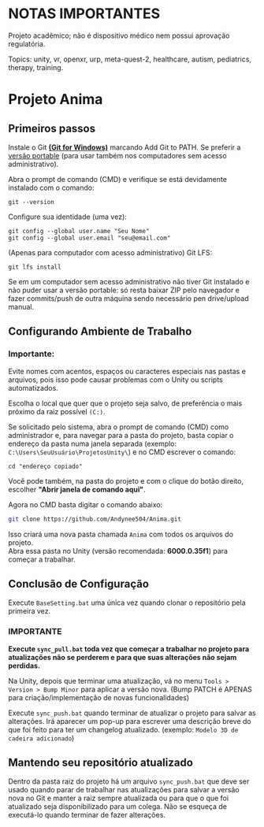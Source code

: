 # NOTAS IMPORTANTES

Projeto acadêmico; não é dispositivo médico nem possui aprovação regulatória.

Topics: unity, vr, openxr, urp, meta-quest-2, healthcare, autism, pediatrics, therapy, training.

# **Projeto Anima**

## Primeiros passos

Instale o Git **[(Git for Windows)](https://github.com/git-for-windows/git/releases/download/v2.51.0.windows.1/Git-2.51.0-64-bit.exe)** marcando Add Git to PATH. Se preferir a [versão portable](https://github.com/git-for-windows/git/releases/download/v2.51.0.windows.1/PortableGit-2.51.0-64-bit.7z.exe) (para usar também nos computadores sem acesso administrativo).

Abra o prompt de comando (CMD) e verifique se está devidamente instalado com o comando:

```
git --version
```

Configure sua identidade (uma vez):

```
git config --global user.name "Seu Nome"
git config --global user.email "seu@email.com"
```

(Apenas para computador com acesso administrativo) Git LFS:

```
git lfs install
```

Se em um computador sem acesso administrativo não tiver Git instalado e não puder usar a versão portable: só resta baixar ZIP pelo navegador e fazer commits/push de outra máquina sendo necessário pen drive/upload manual.

## Configurando Ambiente de Trabalho

### **Importante:**
Evite nomes com acentos, espaços ou caracteres especiais nas pastas e arquivos, pois isso pode causar problemas com o Unity ou scripts automatizados.

Escolha o local que quer que o projeto seja salvo, de preferência o mais próximo da raiz possível `(C:)`.

Se solicitado pelo sistema, abra o prompt de comando (CMD) como administrador e, para navegar para a pasta do projeto, basta copiar o endereço da pasta numa janela separada (exemplo: `C:\Users\SeuUsuário\ProjetosUnity\`) e no CMD escrever o comando:

```
cd "endereço copiado"
```

Você pode também, na pasta do projeto e com o clique do botão direito, escolher **"Abrir janela de comando aqui"**.

Agora no CMD basta digitar o comando abaixo:

```bash
git clone https://github.com/Andynee504/Anima.git
```

Isso criará uma nova pasta chamada `Anima` com todos os arquivos do projeto.  
Abra essa pasta no Unity (versão recomendada: **6000.0.35f1**) para começar a trabalhar.

## Conclusão de Configuração

Execute `BaseSetting.bat` uma única vez quando clonar o repositório pela primeira vez.

### **IMPORTANTE**

**Execute `sync_pull.bat` toda vez que começar a trabalhar no projeto para atualizações não se perderem e para que suas alterações não sejam perdidas.**

Na Unity, depois que terminar uma atualização, vá no menu `Tools > Version > Bump Minor` para aplicar a versão nova. (Bump PATCH é APENAS para criação/implementação de novas funcionalidades)

Execute `sync_push.bat` quando terminar de atualizar o projeto para salvar as alterações. Irá aparecer um pop-up para escrever uma descrição breve do que foi feito para ter um changelog atualizado. (exemplo: `Modelo 3D de cadeira adicionado`)

## Mantendo seu repositório atualizado

Dentro da pasta raiz do projeto há um arquivo `sync_push.bat` que deve ser usado quando parar de trabalhar nas atualizações para salvar a versão nova no Git e manter a raiz sempre atualizada ou para que o que foi atualizado seja disponibilizado para um colega. Não se esqueça de executá-lo quando terminar de fazer alterações.